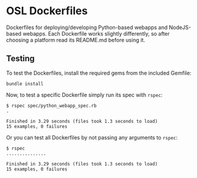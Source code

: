 OSL Dockerfiles
===============

Dockerfiles for deploying/developing Python-based webapps and NodeJS-based
webapps. Each Dockerfile works slightly differently, so after choosing a
platform read its README.md before using it.

Testing
-------

To test the Dockerfiles, install the required gems from the included Gemfile:

    bundle install

Now, to test a specific Dockerfile simply run its spec with ```rspec```:

    $ rspec spec/python_webapp_spec.rb
    .

    Finished in 3.29 seconds (files took 1.3 seconds to load)
    15 examples, 0 failures

Or you can test all Dockerfiles by not passing any arguments to ```rspec```:

    $ rspec
    ...............

    Finished in 3.29 seconds (files took 1.3 seconds to load)
    15 examples, 0 failures
